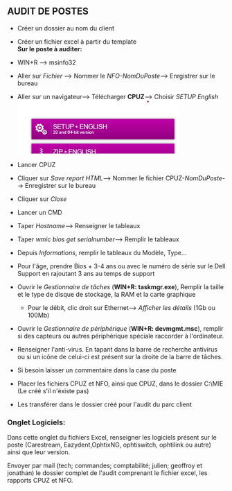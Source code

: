 ## **AUDIT DE POSTES**

- Créer un dossier au nom du client
- Créer un fichier excel à partir du template  
  **Sur le poste à auditer:**
- WIN+R --> msinfo32
- Aller sur _Fichier_ --> Nommer le _NFO-NomDuPoste_--> Enrgistrer sur le bureau
- Aller sur un navigateur--> Télécharger **CPUZ**--> Choisir _SETUP English_  
![cpuz](https://github.com/Bilal-Aldimashq/Notes/blob/main/Ressources/Cpuz.jpg)

- Lancer CPUZ
- Cliquer sur _Save report HTML_--> Nommer le fichier CPUZ-_NomDuPoste_--> Enregistrer sur le bureau
- Cliquer sur _Close_
- Lancer un CMD
- Taper _Hostname_--> Renseigner le tableaux
- Taper _wmic bios get serialnumber_--> Remplir le tableaux
- Depuis _Informations_, remplir le tableaux du Modèle, Type...
- Pour l'âge, prendre Bios + 3-4 ans ou avec le numéro de série sur le Dell Support en rajoutant 3 ans au temps de support
- Ouvrir le _Gestionnaire de tâches_ (**WIN+R: taskmgr.exe**), Remplir la taille et le type de disque de stockage, la RAM et la carte graphique
    -  Pour le débit, clic droit sur Ethernet--> _Afficher les détails_ (1Gb ou 100Mb)
- Ouvrir le _Gestionnaire de périphérique_ (**WIN+R: devmgmt.msc**), remplir si des capteurs ou autres périphérique spéciale raccorder à l'ordinateur.
- Renseigner l'anti-virus. En tapant dans la barre de recherche antivirus ou si un icône de celui-ci est présent sur la droite de la barre de tâches.
- Si besoin laisser un commentaire dans la case du poste
- Placer les fichiers CPUZ et NFO, ainsi que CPUZ, dans le dossier C:\MIE (Le créé s'il n'éxiste pas)
- Les transférer dans le dossier créé pour l'audit du parc client
  
### Onglet Logiciels:  
Dans cette onglet du fichiers Excel, renseigner les logiciels présent sur le poste (Carestream, Eazydent,OphtixNG, ophtiswitch, ophtilink ou autre) ainsi que leur version.

Envoyer par mail (tech; commandes; comptabilité; julien; geoffroy et jonathan) le dossier complet de l'audit comprenant le fichier excel, les rapports CPUZ et NFO.

